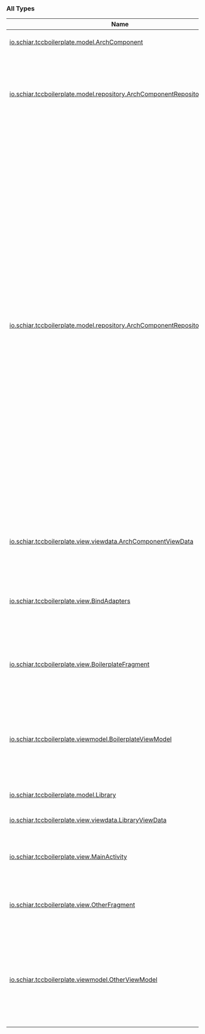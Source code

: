 

### All Types

| Name | Summary |
|---|---|
| [io.schiar.tccboilerplate.model.ArchComponent](../io.schiar.tccboilerplate.model/-arch-component/index.md) | Representa um componente arquitetural. |
| [io.schiar.tccboilerplate.model.repository.ArchComponentRepository](../io.schiar.tccboilerplate.model.repository/-arch-component-repository/index.md) | Implementação de um repository de componentes arquiteturais. Fornece os dados a respeito dos componentes arquiteturais. |
| [io.schiar.tccboilerplate.model.repository.ArchComponentRepositoryInterface](../io.schiar.tccboilerplate.model.repository/-arch-component-repository-interface/index.md) | Contrato de um fornecedor de dados para a aplicação. O padrão repository proporciona uma abstração da camada de dados da aplicação. Além disso, ele centraliza o uso dos objetos do domínio. Através de um repository, outros componentes da aplicação conseguem manejar os objetos do domínio de forma simples, sem precisar conhecer de fato de onde esses objetos vêm e onde são armazenados (internet, banco de dados, caches, etc). Isso permite que todos os componentes que usam o repository possuam um baixo acomplamento com as camadas de serviço e persistência da aplicação. |
| [io.schiar.tccboilerplate.view.viewdata.ArchComponentViewData](../io.schiar.tccboilerplate.view.viewdata/-arch-component-view-data/index.md) | Representação dos componentes arquiteturais do ponto de vista da visão. |
| [io.schiar.tccboilerplate.view.BindAdapters](../io.schiar.tccboilerplate.view/-bind-adapters/index.md) | Utilizado para tratamento de dados do ViewModel para serem apresentados na View através de data binding. |
| [io.schiar.tccboilerplate.view.BoilerplateFragment](../io.schiar.tccboilerplate.view/-boilerplate-fragment/index.md) | Mostra a lista de componentes arquiteturais utilizados neste boilerplate |
| [io.schiar.tccboilerplate.viewmodel.BoilerplateViewModel](../io.schiar.tccboilerplate.viewmodel/-boilerplate-view-model/index.md) | Recebe mensagens da visão solicitando dados. Formata esses dados e os disponibiliza para a visão através dos objetos LiveData. |
| [io.schiar.tccboilerplate.model.Library](../io.schiar.tccboilerplate.model/-library/index.md) | Representa uma biblioteca. |
| [io.schiar.tccboilerplate.view.viewdata.LibraryViewData](../io.schiar.tccboilerplate.view.viewdata/-library-view-data/index.md) | Representação das bibliotecas do ponto de vista da visão. |
| [io.schiar.tccboilerplate.view.MainActivity](../io.schiar.tccboilerplate.view/-main-activity/index.md) | Atividade que controla toda a navegação dos fragmentos da aplicação. |
| [io.schiar.tccboilerplate.view.OtherFragment](../io.schiar.tccboilerplate.view/-other-fragment/index.md) | Mostra uma string pré criada do ViewModel para fins de demonstração do DataBinding |
| [io.schiar.tccboilerplate.viewmodel.OtherViewModel](../io.schiar.tccboilerplate.viewmodel/-other-view-model/index.md) | Recebe mensagens da visão solicitando dados. Formata esses dados e os disponibiliza para a visão através dos objetos LiveData. |
